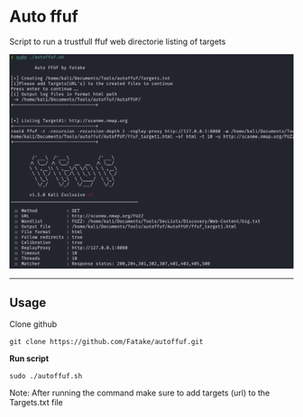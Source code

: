 # Auto ffuf

Script to run a trustfull ffuf web directorie listing of targets

![](assets/1239935.png)

---

## Usage

Clone github

```
git clone https://github.com/Fatake/autoffuf.git
```

**Run script**

```
sudo ./autoffuf.sh
```

Note:
After running the command make sure to add targets (url) to the Targets.txt file
